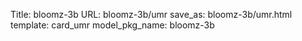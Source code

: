 Title: bloomz-3b
URL: bloomz-3b/umr
save_as: bloomz-3b/umr.html
template: card_umr
model_pkg_name: bloomz-3b

